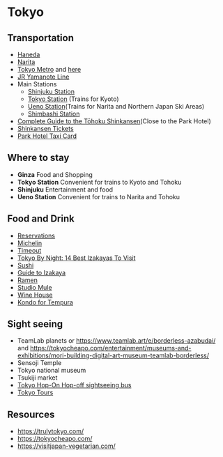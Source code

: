 # Tokyo

## Transportation

- [Haneda](https://tokyocheapo.com/travel/transport/cheapest-transport-haneda-airport/)
- [Narita](https://www.japan-guide.com/e/e6402.html)
- [Tokyo Metro](https://www.tokyometro.jp/en/index.html) and [here](https://www.greenandturquoise.com/tokyo-subway-your-essential-guide-to-tokyos-public-transport/#:~:text=Trains%20and%20subways%20in%20Tokyo,morning%20and%20late%20at%20night.)
- [JR Yamanote Line](https://www.japan-guide.com/e/e2370.html)
- Main Stations
	- [Shinjuku Station](https://www.shinjukustation.com/)
	- [Tokyo Station](http://www.tokyostationcity.com/en/) (Trains for Kyoto)
	- [Ueno Station](https://www.uenostation.com/)(Trains for Narita and Northern Japan Ski Areas)
	- [Shimbashi Station](https://www.jrailpass.com/blog/shimbashi-station)
- [Complete Guide to the Tōhoku Shinkansen](https://tokyocheapo.com/travel/transport/tohoku-shinkansen-guide/)(Close to the Park Hotel)
- [Shinkansen Tickets](https://tokyocheapo.com/travel/where-to-buy-shinkansen-tickets-online-machines/)
- [Park Hotel Taxi Card](https://parkhoteltokyo.com/wp-content/uploads/sites/9/2019/05/TaxiCard_ParkHotelTokyo_181004.pdf)

## Where to stay

- **Ginza** Food and Shopping
- **Tokyo Station** Convenient for trains to Kyoto and Tohoku
- **Shinjuku** Entertainment and food
- **Ueno Station** Convenient for trains to Narita and Tohoku

## Food and Drink

- [Reservations](https://www.tablecheck.com/en/japan)
- [Michelin](https://guide.michelin.com/en/jp/tokyo-region/tokyo/restaurants)
- [Timeout](https://www.timeout.com/tokyo/food-drink)
- [Tokyo By Night: 14 Best Izakayas To Visit](https://www.msn.com/en-us/travel/tripideas/tokyo-by-night-14-best-izakayas-to-visit/ar-AA19eZyB)
- [Sushi](https://tokyocheapo.com/food-and-drink/sushi/best-affordable-tokyo-sushi-restaurants/)
- [Guide to Izakaya](https://tokyocheapo.com/food-and-drink/drinking/beginners-guide-japanese-izakaya/)
- [Ramen](https://tokyocheapo.com/food-and-drink/ramen/what-is-ramen-infographic/)
- [Studio Mule](https://thevinylfactory.com/news/new-audiophile-bar-record-shop-tokyo-studio-mule/)
- [Wine House](http://www.winehouse-aym.com/)
- [Kondo for Tempura](https://tempura-kondo.com/en/)

## Sight seeing

- TeamLab planets or https://www.teamlab.art/e/borderless-azabudai/ and https://tokyocheapo.com/entertainment/museums-and-exhibitions/mori-building-digital-art-museum-teamlab-borderless/
- Sensoji Temple
- Tokyo national museum
- Tsukiji market
- [Tokyo Hop-On Hop-off sightseeing bus](https://www.klook.com/activity/87165-sky-hop-on-hop-off-bus-tokyo/?mibextid=Zxz2cZ)
- [Tokyo Tours](https://www.viator.com/Tokyo/d334-ttd)

## Resources

- <https://trulytokyo.com/>
- <https://tokyocheapo.com/>
- <https://visitjapan-vegetarian.com/>
